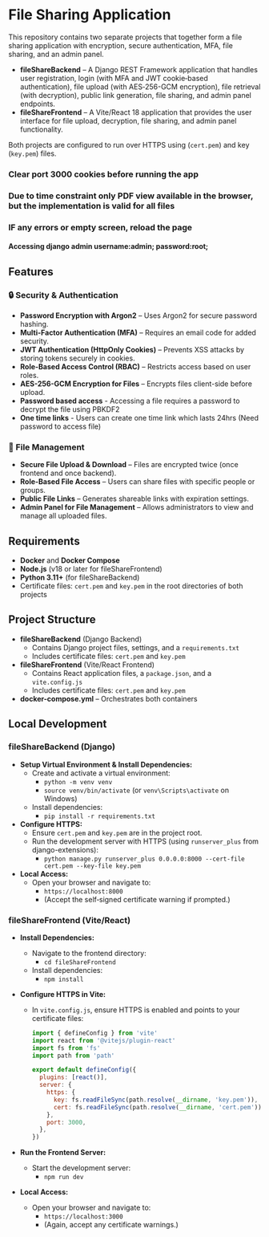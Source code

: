 # File Sharing Application

This repository contains two separate projects that together form a file sharing application with encryption, secure authentication, MFA, file sharing, and an admin panel.

- **fileShareBackend** – A Django REST Framework application that handles user registration, login (with MFA and JWT cookie‑based authentication), file upload (with AES‑256-GCM encryption), file retrieval (with decryption), public link generation, file sharing, and admin panel endpoints.
- **fileShareFrontend** – A Vite/React 18 application that provides the user interface for file upload, decryption, file sharing, and admin panel functionality.

Both projects are configured to run over HTTPS using (`cert.pem`) and key (`key.pem`) files.

### Clear port 3000 cookies before running the app

### Due to time constraint only PDF view available in the browser, but the implementation is valid for all files

### IF any errors or empty screen, reload the page

#### Accessing django admin username:admin; password:root;

## Features

### 🔒 Security & Authentication

- **Password Encryption with Argon2** – Uses Argon2 for secure password hashing.
- **Multi-Factor Authentication (MFA)** – Requires an email code for added security.
- **JWT Authentication (HttpOnly Cookies)** – Prevents XSS attacks by storing tokens securely in cookies.
- **Role-Based Access Control (RBAC)** – Restricts access based on user roles.
- **AES-256-GCM Encryption for Files** – Encrypts files client-side before upload.
- **Password based access** - Accessing a file requires a password to decrypt the file using PBKDF2
- **One time links** - Users can create one time link which lasts 24hrs (Need password to access file)

### 📂 File Management

- **Secure File Upload & Download** – Files are encrypted twice (once frontend and once backend).
- **Role-Based File Access** – Users can share files with specific people or groups.
- **Public File Links** – Generates shareable links with expiration settings.
- **Admin Panel for File Management** – Allows administrators to view and manage all uploaded files.

## Requirements

- **Docker** and **Docker Compose**
- **Node.js** (v18 or later for fileShareFrontend)
- **Python 3.11+** (for fileShareBackend)
- Certificate files: `cert.pem` and `key.pem` in the root directories of both projects

## Project Structure

- **fileShareBackend** (Django Backend)
  - Contains Django project files, settings, and a `requirements.txt`
  - Includes certificate files: `cert.pem` and `key.pem`
- **fileShareFrontend** (Vite/React Frontend)
  - Contains React application files, a `package.json`, and a `vite.config.js`
  - Includes certificate files: `cert.pem` and `key.pem`
- **docker-compose.yml** – Orchestrates both containers

## Local Development

### fileShareBackend (Django)

- **Setup Virtual Environment & Install Dependencies:**
  - Create and activate a virtual environment:
    - `python -m venv venv`
    - `source venv/bin/activate` (or `venv\Scripts\activate` on Windows)
  - Install dependencies:
    - `pip install -r requirements.txt`
- **Configure HTTPS:**
  - Ensure `cert.pem` and `key.pem` are in the project root.
  - Run the development server with HTTPS (using `runserver_plus` from django-extensions):
    - `python manage.py runserver_plus 0.0.0.0:8000 --cert-file cert.pem --key-file key.pem`
- **Local Access:**
  - Open your browser and navigate to:
    - `https://localhost:8000`
    - (Accept the self‑signed certificate warning if prompted.)

### fileShareFrontend (Vite/React)

- **Install Dependencies:**
  - Navigate to the frontend directory:
    - `cd fileShareFrontend`
  - Install dependencies:
    - `npm install`
- **Configure HTTPS in Vite:**

  - In `vite.config.js`, ensure HTTPS is enabled and points to your certificate files:

    ```js
    import { defineConfig } from 'vite'
    import react from '@vitejs/plugin-react'
    import fs from 'fs'
    import path from 'path'

    export default defineConfig({
      plugins: [react()],
      server: {
        https: {
          key: fs.readFileSync(path.resolve(__dirname, 'key.pem')),
          cert: fs.readFileSync(path.resolve(__dirname, 'cert.pem')),
        },
        port: 3000,
      },
    })
    ```

- **Run the Frontend Server:**
  - Start the development server:
    - `npm run dev`
- **Local Access:**
  - Open your browser and navigate to:
    - `https://localhost:3000`
    - (Again, accept any certificate warnings.)
